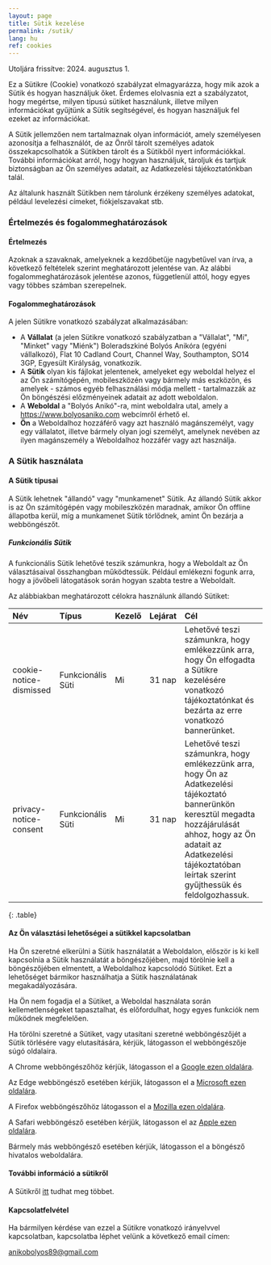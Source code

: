 ```yaml
---
layout: page
title: Sütik kezelése
permalink: /sutik/
lang: hu
ref: cookies
---
```


Utoljára frissítve: 2024. augusztus 1.

Ez a Sütikre (Cookie) vonatkozó szabályzat elmagyarázza, hogy mik azok a Sütik és hogyan használjuk őket. Érdemes elolvasnia ezt a szabályzatot, hogy megértse, milyen típusú sütiket használunk, illetve milyen információkat gyűjtünk a Sütik segítségével, és hogyan használjuk fel ezeket az információkat.

A Sütik jellemzően nem tartalmaznak olyan információt, amely személyesen azonosítja a felhasználót, de az Önről tárolt személyes adatok összekapcsolhatók a Sütikben tárolt és a Sütikből nyert információkkal. További információkat arról, hogy hogyan használjuk, tároljuk és tartjuk biztonságban az Ön személyes adatait, az Adatkezelési tájékoztatónkban talál.

Az általunk használt Sütikben nem tárolunk érzékeny személyes adatokat, például levelezési címeket, fiókjelszavakat stb.

### Értelmezés és fogalommeghatározások

#### Értelmezés

Azoknak a szavaknak, amelyeknek a kezdőbetűje nagybetűvel van írva, a következő feltételek szerint meghatározott jelentése van. Az alábbi fogalommeghatározások jelentése azonos, függetlenül attól, hogy egyes vagy többes számban szerepelnek.

#### Fogalommeghatározások

A jelen Sütikre vonatkozó szabályzat alkalmazásában:

- A **Vállalat** (a jelen Sütikre vonatkozó szabályzatban a "Vállalat", "Mi", "Minket" vagy "Miénk") Boleradszkiné Bolyós Anikóra (egyéni vállalkozó), Flat 10 Cadland Court, Channel Way, Southampton, SO14 3GP, Egyesült Királyság, vonatkozik.
- A **Sütik** olyan kis fájlokat jelentenek, amelyeket egy weboldal helyez el az Ön számítógépén, mobileszközén vagy bármely más eszközön, és amelyek - számos egyéb felhasználási módja mellett - tartalmazzák az Ön böngészési előzményeinek adatait az adott weboldalon.
- A **Weboldal** a "Bolyós Anikó"-ra, mint weboldalra utal, amely a <https://www.bolyosaniko.com> webcímről érhető el.
- **Ön** a Weboldalhoz hozzáférő vagy azt használó magánszemélyt, vagy egy vállalatot, illetve bármely olyan jogi személyt, amelynek nevében az ilyen magánszemély a Weboldalhoz hozzáfér vagy azt használja.

### A Sütik használata

#### A Sütik típusai

A Sütik lehetnek "állandó" vagy "munkamenet" Sütik. Az állandó Sütik akkor is az Ön számítógépén vagy mobileszközén maradnak, amikor Ön offline állapotba kerül, míg a munkamenet Sütik törlődnek, amint Ön bezárja a webböngészőt.

##### Funkcionális Sütik

A funkcionális Sütik lehetővé teszik számunkra, hogy a Weboldalt az Ön választásaival összhangban működtessük. Például emlékezni fogunk arra, hogy a jövőbeli látogatások során hogyan szabta testre a Weboldalt.

Az alábbiakban meghatározott célokra használunk állandó Sütiket:

| Név | Típus | Kezelő | Lejárat | Cél |
| :-- | :---- | :----- | :------ | :-- |
| cookie-notice-dismissed | Funkcionális Süti | Mi | 31 nap | Lehetővé teszi számunkra, hogy emlékezzünk arra, hogy Ön elfogadta a Sütikre kezelésére vonatkozó tájékoztatónkat és bezárta az erre vonatkozó bannerünket. |
| privacy-notice-consent | Funkcionális Süti | Mi | 31 nap | Lehetővé teszi számunkra, hogy emlékezzünk arra, hogy Ön az Adatkezelési tájékoztató bannerünkön keresztül megadta hozzájárulását ahhoz, hogy az Ön adatait az Adatkezelési tájékoztatóban leírtak szerint gyűjthessük és feldolgozhassuk. |
{: .table}

#### Az Ön választási lehetőségei a sütikkel kapcsolatban

Ha Ön szeretné elkerülni a Sütik használatát a Weboldalon, először is ki kell kapcsolnia a Sütik használatát a böngészőjében, majd törölnie kell a böngészőjében elmentett, a Weboldalhoz kapcsolódó Sütiket. Ezt a lehetőséget bármikor használhatja a Sütik használatának megakadályozására.

Ha Ön nem fogadja el a Sütiket, a Weboldal használata során kellemetlenségeket tapasztalhat, és előfordulhat, hogy egyes funkciók nem működnek megfelelően.

Ha törölni szeretné a Sütiket, vagy utasítani szeretné webböngészőjét a Sütik törlésére vagy elutasítására, kérjük, látogasson el webböngészője súgó oldalaira.

A Chrome webböngészőhöz kérjük, látogasson el a [Google ezen oldalára](https://support.google.com/accounts/answer/32050).

Az Edge webböngésző esetében kérjük, látogasson el a [Microsoft ezen oldalára](https://support.microsoft.com/en-gb/windows/manage-cookies-in-microsoft-edge-view-allow-block-delete-and-use-168dab11-0753-043d-7c16-ede5947fc64d).

A Firefox webböngészőhöz látogasson el a [Mozilla ezen oldalára](https://support.mozilla.org/en-US/kb/delete-cookies-remove-info-websites-stored).

A Safari webböngésző esetében kérjük, látogasson el az [Apple ezen oldalára](https://support.apple.com/guide/safari/manage-cookies-and-website-data-sfri11471/mac).

Bármely más webböngésző esetében kérjük, látogasson el a böngésző hivatalos weboldalára.

#### További információ a sütikről

A Sütikről [itt](https://www.cookiesandyou.com/) tudhat meg többet.

#### Kapcsolatfelvétel

Ha bármilyen kérdése van ezzel a Sütikre vonatkozó irányelvvel kapcsolatban, kapcsolatba léphet velünk a következő email címen:

anikobolyos89@gmail.com
